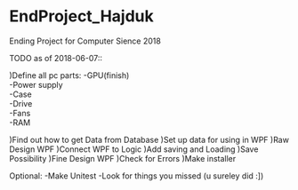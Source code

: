 # EndProject_Hajduk
Ending Project for Computer Sience 2018

TODO as of 2018-06-07::

)Define all pc parts:
  -GPU(finish)																																													
  -Power supply																													
  -Case																									
  -Drive																			
  -Fans																						
  -RAM																												
  
)Find out how to get Data from Database
)Set up data for using in WPF
)Raw Design WPF
)Connect WPF to Logic
)Add saving and Loading
)Save Possibility
)Fine Design WPF
)Check for Errors
)Make installer

Optional:
  -Make Unitest
  -Look for things you missed (u sureley did :])
